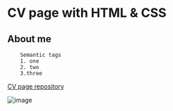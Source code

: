 # CV page with HTML & CSS

## About me

```
    Semantic tags
    1. one
    2. two
    3.three
```

[CV page repository](rustam-mr.github.io/cv_page_frontender/)

![image](https://placehold.co/300x350)